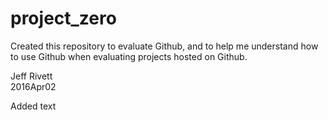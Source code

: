 # project_zero

Created this repository to evaluate Github, and to help me understand how to use Github when evaluating projects hosted on Github.

Jeff Rivett    
2016Apr02

Added text
